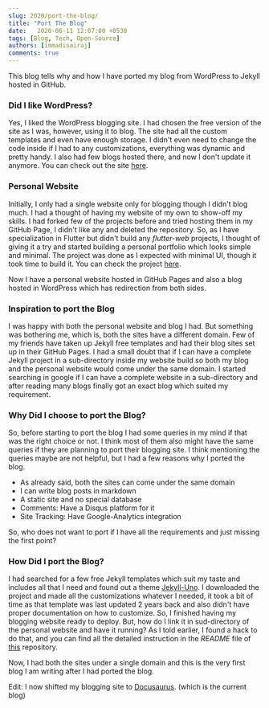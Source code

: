 ```yaml
---
slug: 2020/port-the-blog/
title: "Port The Blog"
date:   2020-06-11 12:07:00 +0530
tags: [Blog, Tech, Open-Source]
authors: [immadisairaj]
comments: true
---
```


This blog tells why and how I have ported my blog from WordPress to Jekyll hosted in GitHub.

<!--truncate-->

### Did I like WordPress?

Yes, I liked the WordPress blogging site. I had chosen the free version of the site as I was, however, using it to blog. The site had all the custom templates and even have enough storage. I didn't even need to change the code inside if I had to any customizations, everything was dynamic and pretty handy. I also had few blogs hosted there, and now I don't update it anymore. You can check out the site [here][wordpress].

### Personal Website

Initially, I only had a single website only for blogging though I didn't blog much. I had a thought of having my website of my own to show-off my skills. I had forked few of the projects before and tried hosting them in my GitHub Page, I didn't like any and deleted the repository. So, as I have specialization in Flutter but didn't build any *flutter-web* projects, I thought of giving it a try and started building a personal portfolio which looks simple and minimal. The project was done as I expected with minimal UI, though it took time to build it. You can check the project [here][portfolio].

Now I have a personal website hosted in GitHub Pages and also a blog hosted in WordPress which has redirection from both sides.

### Inspiration to port the Blog

I was happy with both the personal website and blog I had. But something was bothering me, which is, both the sites have a different domain. Few of my friends have taken up Jekyll free templates and had their blog sites set up in their GitHub Pages. I had a small doubt that if I can have a complete Jekyll project in a sub-directory inside my website build so both my blog and the personal website would come under the same domain. I started searching in google if I can have a complete website in a sub-directory and after reading many blogs finally got an exact blog which suited my requirement.

### Why Did I choose to port the Blog?

So, before starting to port the blog I had some queries in my mind if that was the right choice or not. I think most of them also might have the same queries if they are planning to port their blogging site. I think mentioning the queries maybe are not helpful, but I had a few reasons why I ported the blog.
- As already said, both the sites can come under the same domain
- I can write blog posts in markdown
- A static site and no special database
- Comments: Have a Disqus platform for it
- Site Tracking: Have Google-Analytics integration

So, who does not want to port if I have all the requirements and just missing the first point?

### How Did I port the Blog?

I had searched for a few free Jekyll templates which suit my taste and includes all that I need and found out a theme [Jekyll-Uno][jekyll-uno]. I downloaded the project and made all the customizations whatever I needed, it took a bit of time as that template was last updated 2 years back and also didn't have proper documentation on how to customize. So, I finished having my blogging website ready to deploy. But, how do I link it in sud-directory of the personal website and have it running? As I told earlier, I found a hack to do that, and you can find all the detailed instruction in the *README* file of [this][personal-site] repository.

Now, I had both the sites under a single domain and this is the very first blog I am writing after I had ported the blog.

Edit: I now shifted my blogging site to [Docusaurus][docusaurus]. (which is the current blog)

[wordpress]: https://immadisairaj.wordpress.com
[portfolio]: https://github.com/immadisairaj/Portfolio
[jekyll-uno]: https://github.com/joshgerdes/jekyll-uno
[personal-site]: https://github.com/immadisairaj/immadisairaj.github.io
[docusaurus]: https://docusaurus.io/docs/blog
